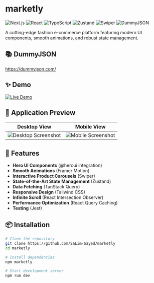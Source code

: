#  marketly 

![Next.js](https://img.shields.io/badge/Next.js-15.2.3-black)
![React](https://img.shields.io/badge/React-19.0.0-blue)
![TypeScript](https://img.shields.io/badge/TypeScript-5.0-blue)
![Zustand](https://img.shields.io/badge/Zustand-5.0.1-lightgrey)
![Swiper](https://img.shields.io/badge/Swiper-11.2.6-yellowgreen)
![DummyJSON](https://img.shields.io/badge/DummyJSON-11.2.6-yellowgreen)

A cutting-edge fashion e-commerce platform featuring modern UI components, smooth animations, and robust state management.

 
## 📚 DummyJSON

https://dummyjson.com/

## ✨ Demo

[![Live Demo](https://img.shields.io/badge/Live_Demo-Access_Now-FF6B6B)](https://marketly.vercel.app/)

 
## 📸 Application Preview

| Desktop View | Mobile View |
|--------------|-------------|
| ![Desktop Screenshot](./public/images/large-image.png) | ![Mobile Screenshot](./public/images/small-image.png) |
## 🚀 Features

- **Hero UI Components** (@heroui integration)
- **Smooth Animations** (Framer Motion)
- **Interactive Product Carousels** (Swiper)
 - **State-of-the-Art State Management** (Zustand)
- **Data Fetching** (TanStack Query)
- **Responsive Design** (Tailwind CSS)
- **Infinite Scroll** (React Intersection Observer)
- **Performance Optimization** (React Query Caching)
- **Testing** (Jest)

## 📦 Installation

```bash
# Clone the repository
git clone https://github.com/SaLim-Sayed/marketly
cd marketly

# Install dependencies
npm marketly

# Start development server
npm run dev